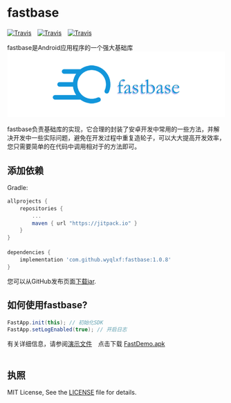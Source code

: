 # fastbase

[![Travis](https://img.shields.io/badge/miniSdk-14%2B-blue.svg)]()　[![Travis](https://img.shields.io/badge/author-wangyongqi-orange.svg)]()　[![Travis](https://img.shields.io/github/license/wyqlxf/fastbase.svg)](https://github.com/wyqlxf/fastbase/blob/master/LICENSE)

fastbase是Android应用程序的一个强大基础库<br>
![image](https://github.com/wyqlxf/fastbase/blob/master/blob/master/image/fastbase_logo.png)
<br>

fastbase负责基础库的实现，它合理的封装了安卓开发中常用的一些方法，并解决开发中一些实际问题，避免在开发过程中重复造轮子，可以大大提高开发效率，您只需要简单的在代码中调用相对于的方法即可。<br>


## 添加依赖
Gradle:

```groovy
allprojects {
    repositories {
        ...
        maven { url "https://jitpack.io" }
    }
}

dependencies {
    implementation 'com.github.wyqlxf:fastbase:1.0.8'
}
```

您可以从GitHub发布页面[下载jar](https://github.com/wyqlxf/fastbase/releases).<br>

## 如何使用fastbase?
```java
FastApp.init(this); // 初始化SDK
FastApp.setLogEnabled(true); // 开启日志
```
有关详细信息，请参阅[演示文件](https://github.com/wyqlxf/fastbase/blob/master/app/src/main/java/com/wyq/fast/demo/MainActivity.java)　点击下载 [FastDemo.apk](https://raw.githubusercontent.com/wyqlxf/fastbase/master/app/release/FastDemo.apk)<br>
<br>

## 执照
MIT License, See the [LICENSE](https://github.com/wyqlxf/fastbase/blob/master/LICENSE) file for details.<br>

